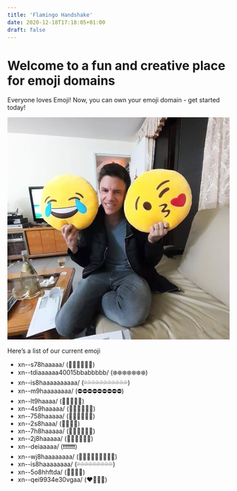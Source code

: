 ```yaml
---
title: 'Flamingo Handshake'
date: 2020-12-18T17:18:05+01:00
draft: false
---
```


# Welcome to a fun and creative place for emoji domains

Everyone loves Emoji! Now, you can own your emoji domain - get started today!

![Love Emoji](/static/love-emoji.jpg)

Here’s a list of our current emoji


* xn--s78haaaaa/ (🚽🚽🚽🚽🚽🚽)
* xn--tdiaaaaaa40015bbabbbbb/ (❄️❄️❄️❄️❄️❄️❄️)
* xn--is8haaaaaaaaaa/ (💦💦💦💦💦💦💦💦💦💦💦)
* xn--m9haaaaaaaa/ (⛔⛔⛔⛔⛔⛔⛔⛔⛔)
* xn--lt9haaaa/ (🦕🦕🦕🦕🦕)
* xn--4s9haaaaa/ (🦅🦅🦅🦅🦅🦅)
* xn--758haaaaa/ (🚆🚆🚆🚆🚆🚆)
* xn--2s8haaa/ (💺💺💺💺)
* xn--7h8haaaaa/ (🌾🌾🌾🌾🌾🌾)
* xn--2j8haaaaa/ (🍿🍿🍿🍿🍿🍿)
* xn--deiaaaaa/ (❗❗❗❗❗❗)
* xn--wj8haaaaaaaa/ (🍹🍹🍹🍹🍹🍹🍹🍹🍹)
* xn--is8haaaaaaaa/ (💦💦💦💦💦💦💦💦💦)
* xn--5o8hhftda/ (💅🐱💦💦)
* xn--qei9934e30vgaa/ (❤️🍓🍓🍓)

